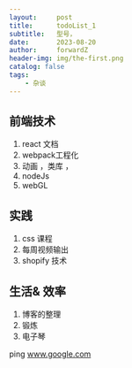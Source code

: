 ```yaml
---
layout:     post
title:      todoList_1
subtitle:   型号，
date:       2023-08-20
author:     forwardZ
header-img: img/the-first.png
catalog: false
tags:
    - 杂谈
---
```


## 前端技术
1. react 文档
2. webpack工程化
3. 动画 ，类库 ，
4. nodeJs
5. webGL

## 实践
1. css 课程
2. 每周视频输出
3. shopify 技术

## 生活& 效率
1. 博客的整理
2. 锻炼
3. 电子琴

ping www.google.com